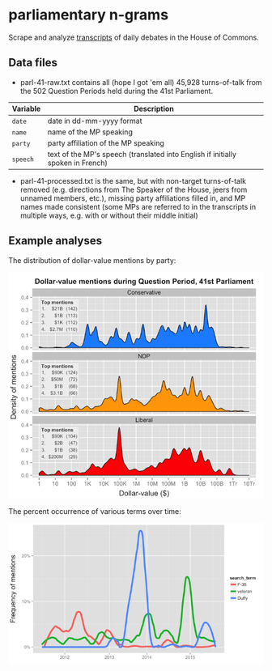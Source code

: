 parliamentary n-grams
=====================

Scrape and analyze [transcripts](http://www.parl.gc.ca/HouseChamberBusiness/ChamberSittings.aspx?View=H&Parl=41&Ses=1&Language=E&Mode=2) of daily debates in the House of Commons.


## Data files

- parl-41-raw.txt contains all (hope I got 'em all) 45,928 turns-of-talk from the 502 Question Periods held during the 41st Parliament.

Variable | Description
---|---------
`date` | date in dd-mm-yyyy format
`name` | name of the MP speaking
`party` | party affiliation of the MP speaking
`speech` | text of the MP's speech (translated into English if initially spoken in French)

- parl-41-processed.txt is the same, but with non-target turns-of-talk removed (e.g. directions from The Speaker of the House, jeers from unnamed members, etc.), missing party affiliations filled in, and MP names made consistent (some MPs are referred to in the transcripts in multiple ways, e.g. with or without their middle initial)


## Example analyses

The distribution of dollar-value mentions by party:

![](/figures/dollar-mentions.png)

The percent occurrence of various terms over time:

![](/figures/n-grams.png)